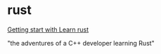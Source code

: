 # rust
[Getting start with Learn rust](https://kennykerr.ca/2019/11/18/rust-getting-started/)

"the adventures of a C++ developer learning Rust"
